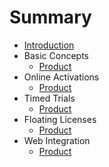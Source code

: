 # Summary

* [Introduction](/README.md)
* Basic Concepts
  * [Product](/BasicConcepts/Product.md)
* Online Activations
  * [Product](/BasicConcepts/Product.md)
* Timed Trials
  * [Product](/BasicConcepts/Product.md)
* Floating Licenses
  * [Product](/BasicConcepts/Product.md)
* Web Integration
  * [Product](/BasicConcepts/Product.md)

